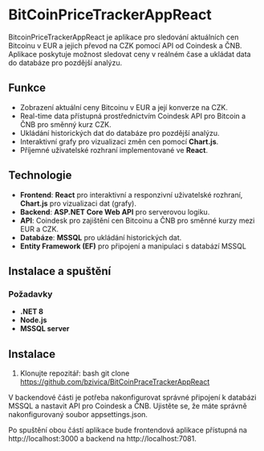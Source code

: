 # BitCoinPriceTrackerAppReact
BitcoinPriceTrackerAppReact je aplikace pro sledování aktuálních cen Bitcoinu v EUR a jejich převod na CZK pomocí API od Coindesk a ČNB. Aplikace poskytuje možnost sledovat ceny v reálném čase a ukládat data do databáze pro pozdější analýzu.

## Funkce

- Zobrazení aktuální ceny Bitcoinu v EUR a její konverze na CZK.
- Real-time data přístupná prostřednictvím Coindesk API pro Bitcoin a ČNB pro směnný kurz CZK.
- Ukládání historických dat do databáze pro pozdější analýzu.
- Interaktivní grafy pro vizualizaci změn cen pomocí **Chart.js**.
- Příjemné uživatelské rozhraní implementované ve **React**.

## Technologie

- **Frontend**: **React** pro interaktivní a responzivní uživatelské rozhraní, **Chart.js** pro vizualizaci dat (grafy).
- **Backend**: **ASP.NET Core Web API** pro serverovou logiku.
- **API**: Coindesk pro zajištění cen Bitcoinu a ČNB pro směnné kurzy mezi EUR a CZK.
- **Databáze**: **MSSQL** pro ukládání historických dat.
- **Entity Framework (EF)** pro připojení a manipulaci s databází MSSQL

## Instalace a spuštění

### Požadavky

- **.NET 8**
- **Node.js**
- **MSSQL server**

## Instalace

1. Klonujte repozitář:
   bash
   git clone https://github.com/bzivica/BitCoinPraceTrackerAppReact

V backendové části je potřeba nakonfigurovat správné připojení k databázi MSSQL a nastavit API pro Coindesk a ČNB. Ujistěte se, že máte správně nakonfigurovaný soubor appsettings.json.

Po spuštění obou částí aplikace bude frontendová aplikace přístupná na http://localhost:3000 a backend na http://localhost:7081.

